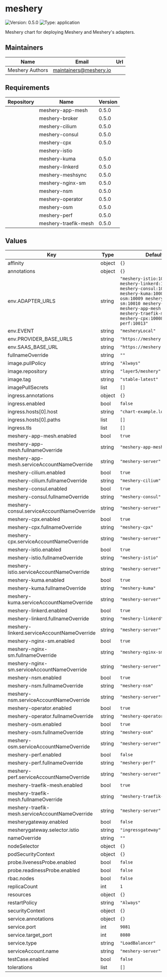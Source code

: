 # meshery

![Version: 0.5.0](https://img.shields.io/badge/Version-0.5.0-informational?style=flat-square) ![Type: application](https://img.shields.io/badge/Type-application-informational?style=flat-square)

Meshery chart for deploying Meshery and Meshery's adapters.

## Maintainers

| Name            | Email                    | Url |
| --------------- | ------------------------ | --- |
| Meshery Authors | <maintainers@meshery.io> |     |

## Requirements

| Repository | Name                 | Version |
| ---------- | -------------------- | ------- |
|            | meshery-app-mesh     | 0.5.0   |
|            | meshery-broker       | 0.5.0   |
|            | meshery-cilium       | 0.5.0   |
|            | meshery-consul       | 0.5.0   |
|            | meshery-cpx          | 0.5.0   |
|            | meshery-istio        |         |
|            | meshery-kuma         | 0.5.0   |
|            | meshery-linkerd      | 0.5.0   |
|            | meshery-meshsync     | 0.5.0   |
|            | meshery-nginx-sm     | 0.5.0   |
|            | meshery-nsm          | 0.5.0   |
|            | meshery-operator     | 0.5.0   |
|            | meshery-osm          | 0.5.0   |
|            | meshery-perf         | 0.5.0   |
|            | meshery-traefik-mesh | 0.5.0   |

## Values

| Key                                             | Type   | Default                                                                                                                                                                                                                                 | Description |
| ----------------------------------------------- | ------ | --------------------------------------------------------------------------------------------------------------------------------------------------------------------------------------------------------------------------------------- | ----------- |
| affinity                                        | object | `{}`                                                                                                                                                                                                                                    |             |
| annotations                                     | object | `{}`                                                                                                                                                                                                                                    |             |
| env.ADAPTER_URLS                                | string | `"meshery-istio:10000 meshery-linkerd:10001 meshery-consul:10002 meshery-kuma:10007 meshery-osm:10009 meshery-nginx-sm:10010 meshery-nsm:10004 meshery-app-mesh:10005 meshery-traefik-mesh:10006 meshery-cpx:10008 meshery-perf:10013"` |             |
| env.EVENT                                       | string | `"mesheryLocal"`                                                                                                                                                                                                                        |             |
| env.PROVIDER_BASE_URLS                          | string | `"https://meshery.layer5.io"`                                                                                                                                                                                                           |             |
| env.SAAS_BASE_URL                               | string | `"https://meshery.layer5.io"`                                                                                                                                                                                                           |             |
| fullnameOverride                                | string | `""`                                                                                                                                                                                                                                    |             |
| image.pullPolicy                                | string | `"Always"`                                                                                                                                                                                                                              |             |
| image.repository                                | string | `"layer5/meshery"`                                                                                                                                                                                                                      |             |
| image.tag                                       | string | `"stable-latest"`                                                                                                                                                                                                                       |             |
| imagePullSecrets                                | list   | `[]`                                                                                                                                                                                                                                    |             |
| ingress.annotations                             | object | `{}`                                                                                                                                                                                                                                    |             |
| ingress.enabled                                 | bool   | `false`                                                                                                                                                                                                                                 |             |
| ingress.hosts[0].host                           | string | `"chart-example.local"`                                                                                                                                                                                                                 |             |
| ingress.hosts[0].paths                          | list   | `[]`                                                                                                                                                                                                                                    |             |
| ingress.tls                                     | list   | `[]`                                                                                                                                                                                                                                    |             |
| meshery-app-mesh.enabled                        | bool   | `true`                                                                                                                                                                                                                                  |             |
| meshery-app-mesh.fullnameOverride               | string | `"meshery-app-mesh"`                                                                                                                                                                                                                    |             |
| meshery-app-mesh.serviceAccountNameOverride     | string | `"meshery-server"`                                                                                                                                                                                                                      |             |
| meshery-cilium.enabled                          | bool   | `true`                                                                                                                                                                                                                                  |             |
| meshery-cilium.fullnameOverride                 | string | `"meshery-cilium"`                                                                                                                                                                                                                      |             |
| meshery-consul.enabled                          | bool   | `true`                                                                                                                                                                                                                                  |             |
| meshery-consul.fullnameOverride                 | string | `"meshery-consul"`                                                                                                                                                                                                                      |             |
| meshery-consul.serviceAccountNameOverride       | string | `"meshery-server"`                                                                                                                                                                                                                      |             |
| meshery-cpx.enabled                             | bool   | `true`                                                                                                                                                                                                                                  |             |
| meshery-cpx.fullnameOverride                    | string | `"meshery-cpx"`                                                                                                                                                                                                                         |             |
| meshery-cpx.serviceAccountNameOverride          | string | `"meshery-server"`                                                                                                                                                                                                                      |             |
| meshery-istio.enabled                           | bool   | `true`                                                                                                                                                                                                                                  |             |
| meshery-istio.fullnameOverride                  | string | `"meshery-istio"`                                                                                                                                                                                                                       |             |
| meshery-istio.serviceAccountNameOverride        | string | `"meshery-server"`                                                                                                                                                                                                                      |             |
| meshery-kuma.enabled                            | bool   | `true`                                                                                                                                                                                                                                  |             |
| meshery-kuma.fullnameOverride                   | string | `"meshery-kuma"`                                                                                                                                                                                                                        |             |
| meshery-kuma.serviceAccountNameOverride         | string | `"meshery-server"`                                                                                                                                                                                                                      |             |
| meshery-linkerd.enabled                         | bool   | `true`                                                                                                                                                                                                                                  |             |
| meshery-linkerd.fullnameOverride                | string | `"meshery-linkerd"`                                                                                                                                                                                                                     |             |
| meshery-linkerd.serviceAccountNameOverride      | string | `"meshery-server"`                                                                                                                                                                                                                      |             |
| meshery-nginx-sm.enabled                        | bool   | `true`                                                                                                                                                                                                                                  |             |
| meshery-nginx-sm.fullnameOverride               | string | `"meshery-nginx-sm"`                                                                                                                                                                                                                    |             |
| meshery-nginx-sm.serviceAccountNameOverride     | string | `"meshery-server"`                                                                                                                                                                                                                      |             |
| meshery-nsm.enabled                             | bool   | `true`                                                                                                                                                                                                                                  |             |
| meshery-nsm.fullnameOverride                    | string | `"meshery-nsm"`                                                                                                                                                                                                                         |             |
| meshery-nsm.serviceAccountNameOverride          | string | `"meshery-server"`                                                                                                                                                                                                                      |             |
| meshery-operator.enabled                        | bool   | `true`                                                                                                                                                                                                                                  |             |
| meshery-operator.fullnameOverride               | string | `"meshery-operator"`                                                                                                                                                                                                                    |             |
| meshery-osm.enabled                             | bool   | `true`                                                                                                                                                                                                                                  |             |
| meshery-osm.fullnameOverride                    | string | `"meshery-osm"`                                                                                                                                                                                                                         |             |
| meshery-osm.serviceAccountNameOverride          | string | `"meshery-server"`                                                                                                                                                                                                                      |             |
| meshery-perf.enabled                            | bool   | `false`                                                                                                                                                                                                                                 |             |
| meshery-perf.fullnameOverride                   | string | `"meshery-perf"`                                                                                                                                                                                                                        |             |
| meshery-perf.serviceAccountNameOverride         | string | `"meshery-server"`                                                                                                                                                                                                                      |             |
| meshery-traefik-mesh.enabled                    | bool   | `true`                                                                                                                                                                                                                                  |             |
| meshery-traefik-mesh.fullnameOverride           | string | `"meshery-traefik-mesh"`                                                                                                                                                                                                                |             |
| meshery-traefik-mesh.serviceAccountNameOverride | string | `"meshery-server"`                                                                                                                                                                                                                      |             |
| mesherygateway.enabled                          | bool   | `false`                                                                                                                                                                                                                                 |             |
| mesherygateway.selector.istio                   | string | `"ingressgateway"`                                                                                                                                                                                                                      |             |
| nameOverride                                    | string | `""`                                                                                                                                                                                                                                    |             |
| nodeSelector                                    | object | `{}`                                                                                                                                                                                                                                    |             |
| podSecurityContext                              | object | `{}`                                                                                                                                                                                                                                    |             |
| probe.livenessProbe.enabled                     | bool   | `false`                                                                                                                                                                                                                                 |             |
| probe.readinessProbe.enabled                    | bool   | `false`                                                                                                                                                                                                                                 |             |
| rbac.nodes                                      | bool   | `false`                                                                                                                                                                                                                                 |             |
| replicaCount                                    | int    | `1`                                                                                                                                                                                                                                     |             |
| resources                                       | object | `{}`                                                                                                                                                                                                                                    |             |
| restartPolicy                                   | string | `"Always"`                                                                                                                                                                                                                              |             |
| securityContext                                 | object | `{}`                                                                                                                                                                                                                                    |             |
| service.annotations                             | object | `{}`                                                                                                                                                                                                                                    |             |
| service.port                                    | int    | `9081`                                                                                                                                                                                                                                  |             |
| service.target_port                             | int    | `8080`                                                                                                                                                                                                                                  |             |
| service.type                                    | string | `"LoadBalancer"`                                                                                                                                                                                                                        |             |
| serviceAccount.name                             | string | `"meshery-server"`                                                                                                                                                                                                                      |             |
| testCase.enabled                                | bool   | `false`                                                                                                                                                                                                                                 |             |
| tolerations                                     | list   | `[]`                                                                                                                                                                                                                                    |             |

